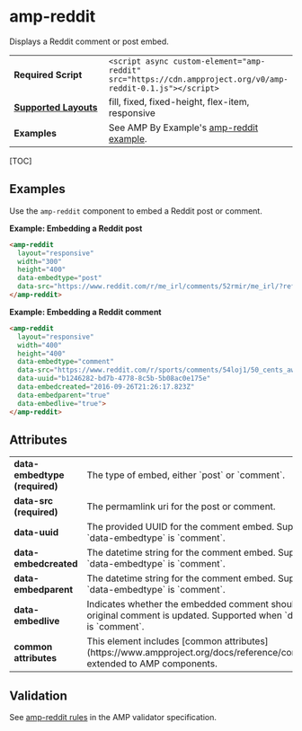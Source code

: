 <!---
Copyright 2016 The AMP HTML Authors. All Rights Reserved.

Licensed under the Apache License, Version 2.0 (the "License");
you may not use this file except in compliance with the License.
You may obtain a copy of the License at

      http://www.apache.org/licenses/LICENSE-2.0

Unless required by applicable law or agreed to in writing, software
distributed under the License is distributed on an "AS-IS" BASIS,
WITHOUT WARRANTIES OR CONDITIONS OF ANY KIND, either express or implied.
See the License for the specific language governing permissions and
limitations under the License.
-->

# amp-reddit

Displays a Reddit comment or post embed.

<table>
  <tr>
    <td width="40%"><strong>Required Script</strong></td>
    <td><code>&lt;script async custom-element="amp-reddit" src="https://cdn.ampproject.org/v0/amp-reddit-0.1.js">&lt;/script></code></td>
  </tr>
  <tr>
    <td class="col-fourty"><strong><a href="https://www.ampproject.org/docs/guides/responsive/control_layout.html">Supported Layouts</a></strong></td>
    <td>fill, fixed, fixed-height, flex-item, responsive</td>
  </tr>
  <tr>
    <td width="40%"><strong>Examples</strong></td>
    <td>See AMP By Example's <a href="https://ampbyexample.com/components/amp-reddit/">amp-reddit example</a>.</td>
  </tr>
</table>

[TOC]

## Examples

Use the `amp-reddit` component to embed a Reddit post or comment.

**Example: Embedding a Reddit post**

```html
<amp-reddit
  layout="responsive"
  width="300"
  height="400"
  data-embedtype="post"
  data-src="https://www.reddit.com/r/me_irl/comments/52rmir/me_irl/?ref=share&amp;ref_source=embed">
</amp-reddit>
```

**Example: Embedding a Reddit comment**

```html
<amp-reddit
  layout="responsive"
  width="400"
  height="400"
  data-embedtype="comment"
  data-src="https://www.reddit.com/r/sports/comments/54loj1/50_cents_awful_1st_pitch_given_a_historical/d8306kw"
  data-uuid="b1246282-bd7b-4778-8c5b-5b08ac0e175e"
  data-embedcreated="2016-09-26T21:26:17.823Z"
  data-embedparent="true"
  data-embedlive="true">
</amp-reddit>
```

## Attributes

<table class=„ad—table-listing“>
  <tr>
    <td width="40%"><strong>data-embedtype (required)</strong></td>
    <td>The type of embed, either `post` or `comment`.</td>
  </tr>
  <tr>
    <td width="40%"><strong>data-src (required)</strong></td>
    <td>The permamlink uri for the post or comment.</td>
  </tr>
  <tr>
    <td width="40%"><strong>data-uuid</strong></td>
    <td>The provided UUID for the comment embed. Supported when `data-embedtype` is `comment`. </td>
  </tr>
  <tr>
    <td width="40%"><strong>data-embedcreated</strong></td>
    <td>The datetime string for the comment embed. Supported when `data-embedtype` is `comment`. </td>
  </tr>
  <tr>
    <td width="40%"><strong>data-embedparent</strong></td>
    <td>The datetime string for the comment embed. Supported when `data-embedtype` is `comment`. </td>
  </tr>
  <tr>
    <td width="40%"><strong>data-embedlive</strong></td>
    <td> Indicates whether the embedded comment should update if the original comment is updated. Supported when `data-embedtype` is `comment`.</td>
  </tr>
  <tr>
    <td width="40%"><strong>common attributes</strong></td>
    <td>This element includes [common attributes](https://www.ampproject.org/docs/reference/common_attributes) extended to AMP components.</td>
  </tr>
</table>

## Validation

See [amp-reddit rules](https://github.com/ampproject/amphtml/blob/master/extensions/amp-reddit/validator-amp-reddit.protoascii) in the AMP validator specification.
